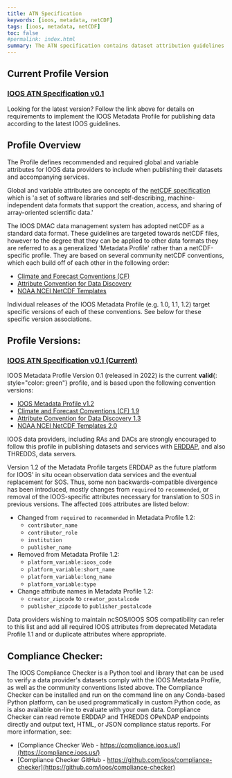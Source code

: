```yaml
---
title: ATN Specification
keywords: [ioos, metadata, netCDF]
tags: [ioos, metadata, netCDF]
toc: false
#permalink: index.html
summary: The ATN specification contains dataset attribution guidelines and examples to help the US IOOS community publish datasets in netCDF and other related data formats in an interoperable manner.  The goal of the metadata profile is to allow users of IOOS' data services, such as ERDDAP, THREDDS, OPeNDAP, and SOS, seamless access and use across individual IOOS data providers' services.
---
```


## **Current Profile Version**

### [**IOOS ATN Specification v0.1**](atn-specification-v0-1.html)

Looking for the latest version?  Follow the link above for details on requirements to implement the IOOS Metadata Profile for publishing data according to the latest IOOS guidelines.

## **Profile Overview**

The Profile defines recommended and required global and variable attributes for IOOS data providers to include when publishing their datasets and accompanying services.

Global and variable attributes are concepts of the [netCDF specification](https://www.unidata.ucar.edu/software/netcdf/docs/) which is 'a set of software libraries and self-describing, machine-independent data formats that support the creation, access, and sharing of array-oriented scientific data.'  

The IOOS DMAC data management system has adopted netCDF as a standard data format.  These guidelines are targeted towards netCDF files, however to the degree that they can be applied to other data formats they are referred to as a generalized 'Metadata Profile' rather than a netCDF-specific profile.  They are based on several community netCDF conventions, which each build off of each other in the following order:

- [Climate and Forecast Conventions (CF)](http://cfconventions.org/)
- [Attribute Convention for Data Discovery](http://wiki.esipfed.org/index.php?title=Attribute_Convention_for_Data_Discovery)
- [NOAA NCEI NetCDF Templates](https://www.nodc.noaa.gov/data/formats/netcdf)

Individual releases of the IOOS Metadata Profile (e.g. 1.0, 1.1, 1.2) target specific versions of each of these conventions.  See below for these specific version associations.

## Profile Versions:

### [**IOOS ATN Specification v0.1** (Current)](atn-specification-v0-1.html)

IOOS Metadata Profile Version 0.1 (released in 2022) is the current **valid**{: style="color: green"} profile, and is based upon the following convention versions:

- [IOOS Metadata Profile v1.2](https://ioos.github.io/ioos-metadata/ioos-metadata-profile-v1-2.html)
- [Climate and Forecast Conventions (CF) 1.9](http://cfconventions.org/Data/cf-conventions/cf-conventions-1.9/cf-conventions.html)
- [Attribute Convention for Data Discovery 1.3](http://wiki.esipfed.org/index.php/Attribute_Convention_for_Data_Discovery_1-3)
- [NOAA NCEI NetCDF Templates 2.0](https://www.nodc.noaa.gov/data/formats/netcdf/v2.0/)

IOOS data providers, including RAs and DACs are strongly encouraged to follow this profile in publishing datasets and services with [ERDDAP](https://coastwatch.pfeg.noaa.gov/erddap/index.html), and also THREDDS, data servers.

Version 1.2 of the Metadata Profile targets ERDDAP as the future platform for IOOS' in situ ocean observation data services and the eventual replacement for SOS.  Thus, some non backwards-compatible divergence has been introduced, mostly changes from `required` to `recommended`, or removal of the IOOS-specific attributes necessary for translation to SOS in previous versions.  The affected `IOOS` attributes are listed below:

- Changed from `required` to `recommended` in Metadata Profile 1.2:
  - `contributor_name`
  - `contributor_role`
  - `institution`
  - `publisher_name`
- Removed from Metadata Profile 1.2:
  - `platform_variable:ioos_code`
  - `platform_variable:short_name`
  - `platform_variable:long_name`
  - `platform_variable:type`
- Change attribute names in Metadata Profile 1.2:
  - `creator_zipcode` to `creator_postalcode`
  - `publisher_zipcode` to `publisher_postalcode`

Data providers wishing to maintain ncSOS/IOOS SOS compatibility can refer to this list and add all required IOOS attributes from deprecated Metadata Profile 1.1 and or duplicate attributes where appropriate.

## Compliance Checker:

The IOOS Compliance Checker is a Python tool and library that can be used to verify a data provider's datasets comply with the IOOS Metadata Profile, as well as the community conventions listed above.  The Compliance Checker can be installed and run on the command line on any Conda-based Python platform, can be used programmatically in custom Python code, as is also available on-line to evaluate with your own data.  Compliance Checker can read remote ERDDAP and THREDDS OPeNDAP endpoints directly and output text, HTML, or JSON compliance status reports.  For more information, see:

- [Compliance Checker Web - https://compliance.ioos.us/](https://compliance.ioos.us/)
- [Compliance Checker GitHub - https://github.com/ioos/compliance-checker](https://github.com/ioos/compliance-checker)
